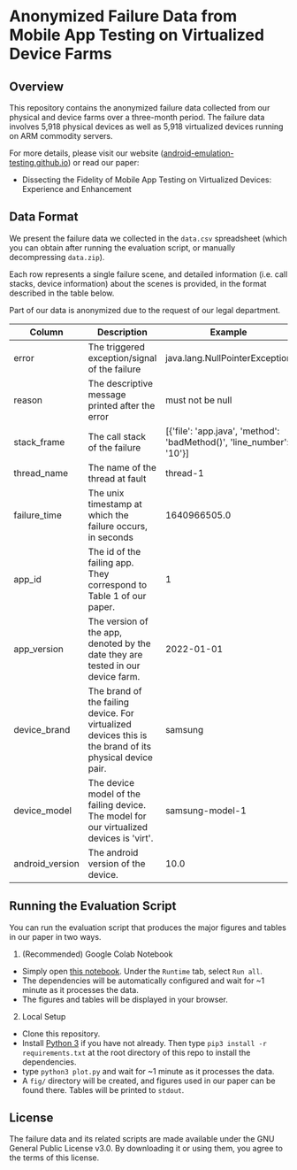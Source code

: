# Anonymized Failure Data from Mobile App Testing on Virtualized Device Farms

## Overview

This repository contains the anonymized failure data collected from our physical and device farms over a three-month period. The failure data involves 5,918 physical devices as well as 5,918 virtualized devices running on ARM commodity servers.

For more details, please visit our website ([android-emulation-testing.github.io](https://android-emulation-testing.github.io/)) or read our paper:
* Dissecting the Fidelity of Mobile App Testing on Virtualized Devices: Experience and Enhancement

## Data Format

We present the failure data we collected in the `data.csv` spreadsheet (which you can obtain after running the evaluation script, or manually decompressing `data.zip`). 

Each row represents a single failure scene, and detailed information (i.e. call stacks, device information) about the scenes is provided, in the format described in the table below.

Part of our data is anonymized due to the request of our legal department.

| Column | Description | Example |
| ------ | ----------- | ------- |
| error | The triggered exception/signal of the failure | java.lang.NullPointerException |
| reason | The descriptive message printed after the error | must not be null |
| stack_frame | The call stack of the failure | [{'file': 'app.java', 'method': 'badMethod()', 'line_number': '10'}] |
| thread_name | The name of the thread at fault | thread-1 |
| failure_time | The unix timestamp at which the failure occurs, in seconds | 1640966505.0 |
| app_id | The id of the failing app. They correspond to Table 1 of our paper. | 1 |
| app_version | The version of the app, denoted by the date they are tested in our device farm. | 2022-01-01 |
| device_brand | The brand of the failing device. For virtualized devices this is the brand of its physical device pair. | samsung |
| device_model | The device model of the failing device. The model for our virtualized devices is 'virt'. | samsung-model-1 |
| android_version | The android version of the device. | 10.0 |

## Running the Evaluation Script

You can run the evaluation script that produces the major figures and tables in our paper in two ways.

1. (Recommended) Google Colab Notebook
* Simply open [this notebook](https://colab.research.google.com/drive/19DYtr3yrJs6aKrXXyKWrBbMsCEvw46qw?usp=sharing). Under the `Runtime` tab, select `Run all`.
* The dependencies will be automatically configured and wait for ~1 minute as it processes the data.
* The figures and tables will be displayed in your browser.

2. Local Setup
* Clone this repository.
* Install [Python 3](https://www.python.org/downloads/) if you have not already. Then type `pip3 install -r requirements.txt` at the root directory of this repo to install the dependencies.
* type `python3 plot.py` and wait for ~1 minute as it processes the data.
* A `fig/` directory will be created, and figures used in our paper can be found there. Tables will be printed to `stdout`.

## License

The failure data and its related scripts are made available under the GNU General Public License v3.0. By downloading it or using them, you agree to the terms of this license.
